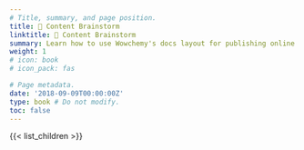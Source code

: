 ```yaml
---
# Title, summary, and page position.
title: 🧠 Content Brainstorm
linktitle: 🧠 Content Brainstorm
summary: Learn how to use Wowchemy's docs layout for publishing online courses, software documentation, and tutorials.
weight: 1
# icon: book
# icon_pack: fas

# Page metadata.
date: '2018-09-09T00:00:00Z'
type: book # Do not modify.
toc: false
---
```


{{< list_children >}}
